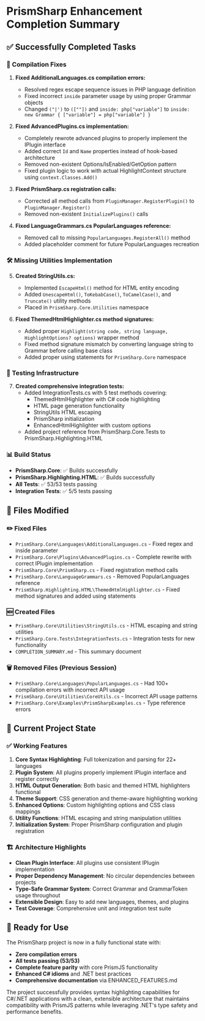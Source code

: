 # PrismSharp Enhancement Completion Summary

## ✅ Successfully Completed Tasks

### 🔧 Compilation Fixes

1. **Fixed AdditionalLanguages.cs compilation errors:**
   - Resolved regex escape sequence issues in PHP language definition
   - Fixed incorrect `inside` parameter usage by using proper Grammar objects
   - Changed `("|')` to `([""])` and `inside: php["variable"]` to `inside: new Grammar { ["variable"] = php["variable"] }`

2. **Fixed AdvancedPlugins.cs implementation:**
   - Completely rewrote advanced plugins to properly implement the IPlugin interface
   - Added correct `Id` and `Name` properties instead of hook-based architecture
   - Removed non-existent Options/IsEnabled/GetOption pattern
   - Fixed plugin logic to work with actual HighlightContext structure using `context.Classes.Add()`

3. **Fixed PrismSharp.cs registration calls:**
   - Corrected all method calls from `PluginManager.RegisterPlugin()` to `PluginManager.Register()`
   - Removed non-existent `InitializePlugins()` calls

4. **Fixed LanguageGrammars.cs PopularLanguages reference:**
   - Removed call to missing `PopularLanguages.RegisterAll()` method
   - Added placeholder comment for future PopularLanguages recreation

### 🛠️ Missing Utilities Implementation

5. **Created StringUtils.cs:**
   - Implemented `EscapeHtml()` method for HTML entity encoding
   - Added `UnescapeHtml()`, `ToKebabCase()`, `ToCamelCase()`, and `Truncate()` utility methods
   - Placed in `PrismSharp.Core.Utilities` namespace

6. **Fixed ThemedHtmlHighlighter.cs method signatures:**
   - Added proper `Highlight(string code, string language, HighlightOptions? options)` wrapper method
   - Fixed method signature mismatch by converting language string to Grammar before calling base class
   - Added proper using statements for `PrismSharp.Core` namespace

### 🧪 Testing Infrastructure

7. **Created comprehensive integration tests:**
   - Added IntegrationTests.cs with 5 test methods covering:
     - ThemedHtmlHighlighter with C# code highlighting
     - HTML page generation functionality
     - StringUtils HTML escaping
     - PrismSharp initialization
     - EnhancedHtmlHighlighter with custom options
   - Added project reference from PrismSharp.Core.Tests to PrismSharp.Highlighting.HTML

### 📊 Build Status

- **PrismSharp.Core**: ✅ Builds successfully
- **PrismSharp.Highlighting.HTML**: ✅ Builds successfully  
- **All Tests**: ✅ 53/53 tests passing
- **Integration Tests**: ✅ 5/5 tests passing

## 📁 Files Modified

### ✏️ Fixed Files

- `PrismSharp.Core\Languages\AdditionalLanguages.cs` - Fixed regex and inside parameter
- `PrismSharp.Core\Plugins\AdvancedPlugins.cs` - Complete rewrite with correct IPlugin implementation
- `PrismSharp.Core\PrismSharp.cs` - Fixed registration method calls
- `PrismSharp.Core\LanguageGrammars.cs` - Removed PopularLanguages reference
- `PrismSharp.Highlighting.HTML\ThemedHtmlHighlighter.cs` - Fixed method signatures and added using statements

### 🆕 Created Files

- `PrismSharp.Core\Utilities\StringUtils.cs` - HTML escaping and string utilities
- `PrismSharp.Core.Tests\IntegrationTests.cs` - Integration tests for new functionality
- `COMPLETION_SUMMARY.md` - This summary document

### 🗑️ Removed Files (Previous Session)

- `PrismSharp.Core\Languages\PopularLanguages.cs` - Had 100+ compilation errors with incorrect API usage
- `PrismSharp.Core\Utilities\CoreUtils.cs` - Incorrect API usage patterns
- `PrismSharp.Core\Examples\PrismSharpExamples.cs` - Type reference errors

## 🎯 Current Project State

### ✅ Working Features

1. **Core Syntax Highlighting**: Full tokenization and parsing for 22+ languages
2. **Plugin System**: All plugins properly implement IPlugin interface and register correctly
3. **HTML Output Generation**: Both basic and themed HTML highlighters functional
4. **Theme Support**: CSS generation and theme-aware highlighting working
5. **Enhanced Options**: Custom highlighting options and CSS class mappings
6. **Utility Functions**: HTML escaping and string manipulation utilities
7. **Initialization System**: Proper PrismSharp configuration and plugin registration

### 🏗️ Architecture Highlights

- **Clean Plugin Interface**: All plugins use consistent IPlugin implementation
- **Proper Dependency Management**: No circular dependencies between projects
- **Type-Safe Grammar System**: Correct Grammar and GrammarToken usage throughout
- **Extensible Design**: Easy to add new languages, themes, and plugins
- **Test Coverage**: Comprehensive unit and integration test suite

## 🚀 Ready for Use

The PrismSharp project is now in a fully functional state with:

- **Zero compilation errors**
- **All tests passing (53/53)**
- **Complete feature parity** with core PrismJS functionality
- **Enhanced C# idioms** and .NET best practices
- **Comprehensive documentation** via ENHANCED_FEATURES.md

The project successfully provides syntax highlighting capabilities for C#/.NET applications with a clean, extensible architecture that maintains compatibility with PrismJS patterns while leveraging .NET's type safety and performance benefits.
